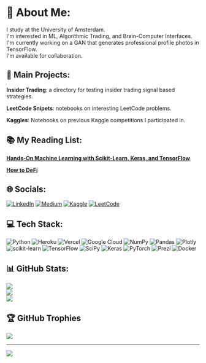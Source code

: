 # 📣 About Me:
I study at the University of Amsterdam. <br>I'm interested in ML, Algorithmic Trading, and Brain-Computer Interfaces.<br>I'm currently working on a GAN that generates professional profile photos in TensorFlow.<br>I'm available for collaboration.


## 🚧 Main Projects:

**Insider Trading**: a directory for testing insider trading signal based strategies.

**LeetCode Snipets**: notebooks on interesting LeetCode problems.

**Kaggles**: Notebooks on previous Kaggle competitions I participated in.

## 📚 My Reading List:

[**Hands-On Machine Learning with Scikit-Learn, Keras, and TensorFlow**](https://books.google.es/books?id=HnetDwAAQBAJ&printsec=frontcover&dq=hands+on+machine+learning+with+scikit-learn+and+tensorflow&hl=en&sa=X&ved=2ahUKEwiW27Xnzqn8AhXu9LsIHYYiAo0Q6AF6BAgHEAI#v=onepage&q=hands%20on%20machine%20learning%20with%20scikit-learn%20and%20tensorflow&f=false)

[**How to DeFi**](https://books.google.es/books/about/How_to_DeFi.html?id=g6WazQEACAAJ&redir_esc=y)


## 🌐 Socials:
[![LinkedIn](https://img.shields.io/badge/LinkedIn-%230077B5.svg?logo=linkedin&logoColor=white)](https://linkedin.com/in/m-nemeth) [![Medium](https://img.shields.io/badge/Medium-12100E?logo=medium&logoColor=white)](https://medium.com/@nemeth.marcell07) [![Kaggle](https://img.shields.io/badge/Kaggle-%230077B5.svg?logo=kaggle&logoColor=white)](https://www.kaggle.com/marcellnmeth) [![LeetCode](https://img.shields.io/badge/LeetCode-%230077B5.svg?logo=leetcode&logoColor=white&color=yellow)](https://leetcode.com/user5028qD/)


## 💻 Tech Stack:
![Python](https://img.shields.io/badge/python-3670A0?style=for-the-badge&logo=python&logoColor=ffdd54) ![Heroku](https://img.shields.io/badge/heroku-%23430098.svg?style=for-the-badge&logo=heroku&logoColor=white) ![Vercel](https://img.shields.io/badge/vercel-%23000000.svg?style=for-the-badge&logo=vercel&logoColor=white) ![Google Cloud](https://img.shields.io/badge/Google%20Cloud-%234285F4.svg?style=for-the-badge&logo=google-cloud&logoColor=white) ![NumPy](https://img.shields.io/badge/numpy-%23013243.svg?style=for-the-badge&logo=numpy&logoColor=white) ![Pandas](https://img.shields.io/badge/pandas-%23150458.svg?style=for-the-badge&logo=pandas&logoColor=white) ![Plotly](https://img.shields.io/badge/Plotly-%233F4F75.svg?style=for-the-badge&logo=plotly&logoColor=white) ![scikit-learn](https://img.shields.io/badge/scikit--learn-%23F7931E.svg?style=for-the-badge&logo=scikit-learn&logoColor=white) ![TensorFlow](https://img.shields.io/badge/TensorFlow-%23FF6F00.svg?style=for-the-badge&logo=TensorFlow&logoColor=white) ![SciPy](https://img.shields.io/badge/SciPy-%230C55A5.svg?style=for-the-badge&logo=scipy&logoColor=%white) ![Keras](https://img.shields.io/badge/Keras-%23D00000.svg?style=for-the-badge&logo=Keras&logoColor=white) ![PyTorch](https://img.shields.io/badge/PyTorch-%23EE4C2C.svg?style=for-the-badge&logo=PyTorch&logoColor=white) ![Prezi](https://img.shields.io/badge/Prezi-%23000000.svg?style=for-the-badge&logo=Prezi&logoColor=white) ![Docker](https://img.shields.io/badge/docker-%230db7ed.svg?style=for-the-badge&logo=docker&logoColor=white)


## 📊 GitHub Stats:
![](https://github-readme-stats.vercel.app/api?username=marci-nemeth&theme=light&hide_border=true&include_all_commits=true&count_private=true)<br/>
![](https://github-readme-streak-stats.herokuapp.com/?user=marci-nemeth&theme=light&hide_border=true)<br/>
![](https://github-readme-stats.vercel.app/api/top-langs/?username=marci-nemeth&theme=light&hide_border=true&include_all_commits=true&count_private=true&layout=compact)


## 🏆 GitHub Trophies
![](https://github-profile-trophy.vercel.app/?username=marci-nemeth&theme=onedark&no-frame=true&no-bg=false&margin-w=4)

---
[![](https://visitcount.itsvg.in/api?id=marci-nemeth&icon=0&color=0)](https://visitcount.itsvg.in)

<!-- Proudly created with GPRM ( https://gprm.itsvg.in ) -->
